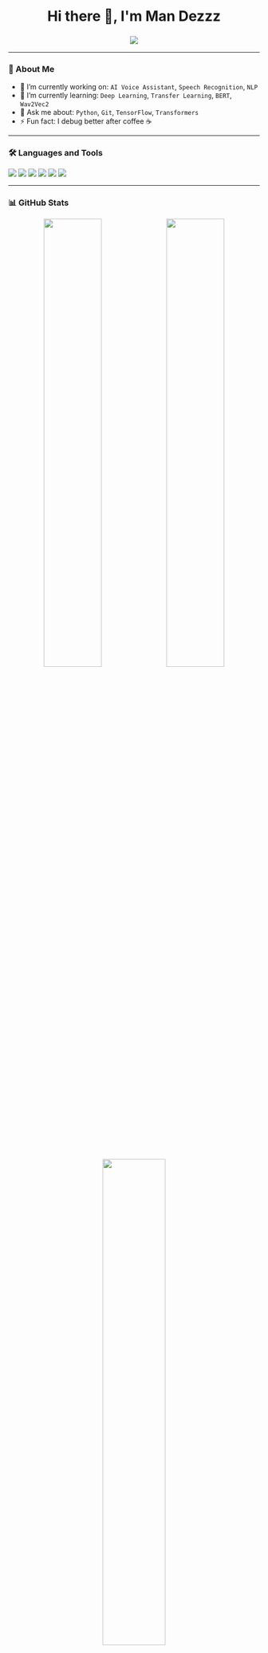 <h1 align="center">Hi there 👋, I'm Man Dezzz</h1>
<h3 align="center">
  <img src="https://readme-typing-svg.demolab.com/?lines=I+am+a+Tech+Enthusiast;Lifelong+Learner;AI+&+ML+Explorer&center=true&width=500&height=25">
</h3>

---

### 🧠 About Me
- 🔭 I’m currently working on: `AI Voice Assistant`, `Speech Recognition`, `NLP`
- 🌱 I’m currently learning: `Deep Learning`, `Transfer Learning`, `BERT`, `Wav2Vec2`
- 💬 Ask me about: `Python`, `Git`, `TensorFlow`, `Transformers`
- ⚡ Fun fact: I debug better after coffee ☕
  
---

### 🛠️ Languages and Tools
<p align="left">
  <img src="https://img.shields.io/badge/Python-3776AB?style=for-the-badge&logo=python&logoColor=white"/>
  <img src="https://img.shields.io/badge/TensorFlow-FF6F00?style=for-the-badge&logo=tensorflow&logoColor=white"/>
  <img src="https://img.shields.io/badge/PyTorch-EE4C2C?style=for-the-badge&logo=pytorch&logoColor=white"/>
  <img src="https://img.shields.io/badge/Git-F05032?style=for-the-badge&logo=git&logoColor=white"/>
  <img src="https://img.shields.io/badge/VSCode-007ACC?style=for-the-badge&logo=visualstudiocode&logoColor=white"/>
  <img src="https://img.shields.io/badge/HuggingFace-FCC624?style=for-the-badge&logo=huggingface&logoColor=black"/>
</p>

---

### 📊 GitHub Stats
<p align="center">
  <img src="https://github-readme-stats.vercel.app/api?username=man-dezzz&show_icons=true&theme=tokyonight" width="48%" />
  <img src="https://github-readme-streak-stats.herokuapp.com/?user=man-dezzz&theme=tokyonight" width="48%" />
</p>
<p align="center">
  <img src="https://github-readme-stats.vercel.app/api/top-langs/?username=man-dezzz&layout=compact&theme=tokyonight" width="50%" />
</p>

---

### 🌐 Connect with Me
<p>
  <a href="https://linkedin.com/in/namakamu" target="_blank">
    <img src="https://img.shields.io/badge/LinkedIn-0A66C2?style=for-the-badge&logo=linkedin&logoColor=white"/>
  </a>
  <a href="mailto:kamu@email.com">
    <img src="https://img.shields.io/badge/Email-D14836?style=for-the-badge&logo=gmail&logoColor=white"/>
  </a>
</p>

---

> *"Keep learning, keep building."*
